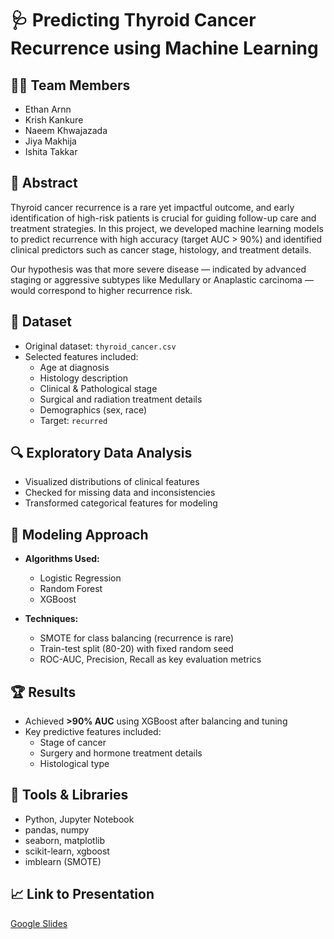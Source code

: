 # 🩺 Predicting Thyroid Cancer Recurrence using Machine Learning

## 👩‍⚕️ Team Members
- Ethan Arnn  
- Krish Kankure  
- Naeem Khwajazada  
- Jiya Makhija  
- Ishita Takkar  

## 📄 Abstract
Thyroid cancer recurrence is a rare yet impactful outcome, and early identification of high-risk patients is crucial for guiding follow-up care and treatment strategies. In this project, we developed machine learning models to predict recurrence with high accuracy (target AUC > 90%) and identified clinical predictors such as cancer stage, histology, and treatment details.

Our hypothesis was that more severe disease — indicated by advanced staging or aggressive subtypes like Medullary or Anaplastic carcinoma — would correspond to higher recurrence risk.

## 🧪 Dataset
- Original dataset: `thyroid_cancer.csv`
- Selected features included:
  - Age at diagnosis
  - Histology description
  - Clinical & Pathological stage
  - Surgical and radiation treatment details
  - Demographics (sex, race)
  - Target: `recurred`

## 🔍 Exploratory Data Analysis
- Visualized distributions of clinical features
- Checked for missing data and inconsistencies
- Transformed categorical features for modeling

## 🧠 Modeling Approach
- **Algorithms Used:**
  - Logistic Regression
  - Random Forest
  - XGBoost

- **Techniques:**
  - SMOTE for class balancing (recurrence is rare)
  - Train-test split (80-20) with fixed random seed
  - ROC-AUC, Precision, Recall as key evaluation metrics

## 🏆 Results
- Achieved **>90% AUC** using XGBoost after balancing and tuning
- Key predictive features included:
  - Stage of cancer
  - Surgery and hormone treatment details
  - Histological type

## 🧰 Tools & Libraries
- Python, Jupyter Notebook  
- pandas, numpy  
- seaborn, matplotlib  
- scikit-learn, xgboost  
- imblearn (SMOTE)

## 📈 Link to Presentation
[Google Slides](https://docs.google.com/presentation/d/1agnSLcxmN5o89hOMZpi5l6CWBlaitpY5BMFBlGRN7KM/edit?usp=sharing)
